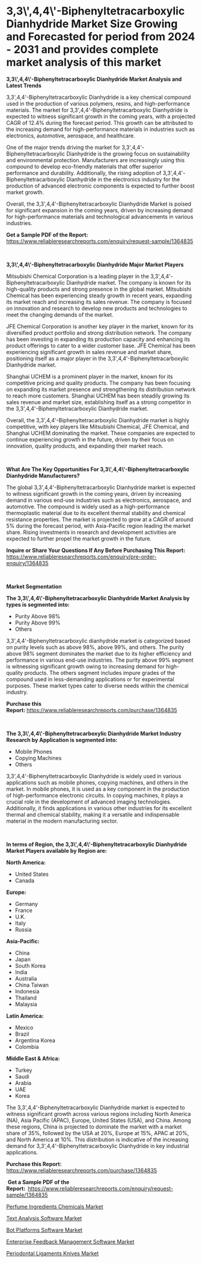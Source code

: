 <p><h1>3,3\',4,4\'-Biphenyltetracarboxylic Dianhydride Market Size Growing and Forecasted for period from 2024 - 2031 and provides complete market analysis of this market</h1></p><p><strong>3,3\',4,4\'-Biphenyltetracarboxylic Dianhydride Market Analysis and Latest Trends</strong></p>
<p><p>3,3',4,4'-Biphenyltetracarboxylic Dianhydride is a key chemical compound used in the production of various polymers, resins, and high-performance materials. The market for 3,3',4,4'-Biphenyltetracarboxylic Dianhydride is expected to witness significant growth in the coming years, with a projected CAGR of 12.4% during the forecast period. This growth can be attributed to the increasing demand for high-performance materials in industries such as electronics, automotive, aerospace, and healthcare.</p><p>One of the major trends driving the market for 3,3',4,4'-Biphenyltetracarboxylic Dianhydride is the growing focus on sustainability and environmental protection. Manufacturers are increasingly using this compound to develop eco-friendly materials that offer superior performance and durability. Additionally, the rising adoption of 3,3',4,4'-Biphenyltetracarboxylic Dianhydride in the electronics industry for the production of advanced electronic components is expected to further boost market growth.</p><p>Overall, the 3,3',4,4'-Biphenyltetracarboxylic Dianhydride Market is poised for significant expansion in the coming years, driven by increasing demand for high-performance materials and technological advancements in various industries.</p></p>
<p><strong>Get a Sample PDF of the Report:&nbsp;</strong> <a href="https://www.reliableresearchreports.com/enquiry/request-sample/1364835">https://www.reliableresearchreports.com/enquiry/request-sample/1364835</a></p>
<p>&nbsp;</p>
<p><strong>3,3\',4,4\'-Biphenyltetracarboxylic Dianhydride Major Market Players</strong></p>
<p><p>Mitsubishi Chemical Corporation is a leading player in the 3,3',4,4'-Biphenyltetracarboxylic Dianhydride market. The company is known for its high-quality products and strong presence in the global market. Mitsubishi Chemical has been experiencing steady growth in recent years, expanding its market reach and increasing its sales revenue. The company is focused on innovation and research to develop new products and technologies to meet the changing demands of the market.</p><p>JFE Chemical Corporation is another key player in the market, known for its diversified product portfolio and strong distribution network. The company has been investing in expanding its production capacity and enhancing its product offerings to cater to a wider customer base. JFE Chemical has been experiencing significant growth in sales revenue and market share, positioning itself as a major player in the 3,3',4,4'-Biphenyltetracarboxylic Dianhydride market.</p><p>Shanghai UCHEM is a prominent player in the market, known for its competitive pricing and quality products. The company has been focusing on expanding its market presence and strengthening its distribution network to reach more customers. Shanghai UCHEM has been steadily growing its sales revenue and market size, establishing itself as a strong competitor in the 3,3',4,4'-Biphenyltetracarboxylic Dianhydride market.</p><p>Overall, the 3,3',4,4'-Biphenyltetracarboxylic Dianhydride market is highly competitive, with key players like Mitsubishi Chemical, JFE Chemical, and Shanghai UCHEM dominating the market. These companies are expected to continue experiencing growth in the future, driven by their focus on innovation, quality products, and expanding their market reach.</p></p>
<p>&nbsp;</p>
<p><strong>What Are The Key Opportunities For 3,3\',4,4\'-Biphenyltetracarboxylic Dianhydride Manufacturers?</strong></p>
<p><p>The global 3,3',4,4'-Biphenyltetracarboxylic Dianhydride market is expected to witness significant growth in the coming years, driven by increasing demand in various end-use industries such as electronics, aerospace, and automotive. The compound is widely used as a high-performance thermoplastic material due to its excellent thermal stability and chemical resistance properties. The market is projected to grow at a CAGR of around 5% during the forecast period, with Asia-Pacific region leading the market share. Rising investments in research and development activities are expected to further propel the market growth in the future.</p></p>
<p><strong>Inquire or Share Your Questions If Any Before Purchasing This Report:</strong> <a href="https://www.reliableresearchreports.com/enquiry/pre-order-enquiry/1364835">https://www.reliableresearchreports.com/enquiry/pre-order-enquiry/1364835</a></p>
<p>&nbsp;</p>
<p><strong>Market Segmentation</strong></p>
<p><strong>The 3,3\',4,4\'-Biphenyltetracarboxylic Dianhydride Market Analysis by types is segmented into:</strong></p>
<p><ul><li>Purity Above 98%</li><li>Purity Above 99%</li><li>Others</li></ul></p>
<p><p>3,3',4,4'-Biphenyltetracarboxylic dianhydride market is categorized based on purity levels such as above 98%, above 99%, and others. The purity above 98% segment dominates the market due to its higher efficiency and performance in various end-use industries. The purity above 99% segment is witnessing significant growth owing to increasing demand for high-quality products. The others segment includes impure grades of the compound used in less-demanding applications or for experimental purposes. These market types cater to diverse needs within the chemical industry.</p></p>
<p><strong>Purchase this Report:&nbsp;</strong><a href="https://www.reliableresearchreports.com/purchase/1364835">https://www.reliableresearchreports.com/purchase/1364835</a></p>
<p>&nbsp;</p>
<p><strong>The 3,3\',4,4\'-Biphenyltetracarboxylic Dianhydride Market Industry Research by Application is segmented into:</strong></p>
<p><ul><li>Mobile Phones</li><li>Copying Machines</li><li>Others</li></ul></p>
<p><p>3,3',4,4'-Biphenyltetracarboxylic Dianhydride is widely used in various applications such as mobile phones, copying machines, and others in the market. In mobile phones, it is used as a key component in the production of high-performance electronic circuits. In copying machines, it plays a crucial role in the development of advanced imaging technologies. Additionally, it finds applications in various other industries for its excellent thermal and chemical stability, making it a versatile and indispensable material in the modern manufacturing sector.</p></p>
<p>&nbsp;</p>
<p><strong>In terms of Region, the 3,3\',4,4\'-Biphenyltetracarboxylic Dianhydride Market Players available by Region are:</strong></p>
<p>
    <p> <strong> North America: </strong>
        <ul>
            <li>United States</li>
            <li>Canada</li>
        </ul>
        </p> 
    <p> <strong> Europe: </strong>
        <ul>
            <li>Germany</li>
            <li>France</li>
            <li>U.K.</li>
            <li>Italy</li>
            <li>Russia</li>
        </ul>
        </p> 
    <p> <strong> Asia-Pacific: </strong>
        <ul>
            <li>China</li>
            <li>Japan</li>
            <li>South Korea</li>
            <li>India</li>
            <li>Australia</li>
            <li>China Taiwan</li>
            <li>Indonesia</li>
            <li>Thailand</li>
            <li>Malaysia</li>
        </ul>
        </p> 
    <p> <strong> Latin America: </strong>
        <ul>
            <li>Mexico</li>
            <li>Brazil</li>
            <li>Argentina Korea</li>
            <li>Colombia</li>
        </ul>
        </p> 
    <p> <strong> Middle East & Africa: </strong>
        <ul>
            <li>Turkey</li>
            <li>Saudi</li>
            <li>Arabia</li>
            <li>UAE</li>
            <li>Korea</li>
        </ul>
    </p>
    </p>
<p><p>The 3,3',4,4'-Biphenyltetracarboxylic Dianhydride market is expected to witness significant growth across various regions including North America (NA), Asia Pacific (APAC), Europe, United States (USA), and China. Among these regions, China is projected to dominate the market with a market share of 35%, followed by the USA at 20%, Europe at 15%, APAC at 20%, and North America at 10%. This distribution is indicative of the increasing demand for 3,3',4,4'-Biphenyltetracarboxylic Dianhydride in key industrial applications.</p></p>
<p><strong>Purchase this Report: </strong><a href="https://www.reliableresearchreports.com/purchase/1364835">https://www.reliableresearchreports.com/purchase/1364835</a></p>
<p>&nbsp;<strong>Get a Sample PDF of the Report:&nbsp;&nbsp;</strong><a href="https://www.reliableresearchreports.com/enquiry/request-sample/1364835">https://www.reliableresearchreports.com/enquiry/request-sample/1364835</a></p>
<p><strong></strong></p>
<p><p><a href="https://github.com/Hazelklievgspy6vdcsmu106w/Market-Research-Report-List-1/blob/main/perfume-ingredients-chemicals-market.md">Perfume Ingredients Chemicals Market</a></p><p><a href="https://medium.com/p/e45bc7b5acee/edit">Text Analysis Software Market</a></p><p><a href="https://medium.com/p/f94318dec8ec/edit">Bot Platforms Software Market</a></p><p><a href="https://medium.com/p/db208c8d19e6/edit">Enterprise Feedback Management Software Market</a></p><p><a href="https://github.com/ChiragRp1/Market-Research-Report-List-3/blob/main/periodontal-ligaments-knives-market.md">Periodontal Ligaments Knives Market</a></p></p>